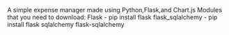 A simple expense manager made using Python,Flask,and Chart.js
Modules that you need to download:
Flask - pip install flask
flask_sqlalchemy - pip install flask sqlalchemy flask-sqlalchemy

